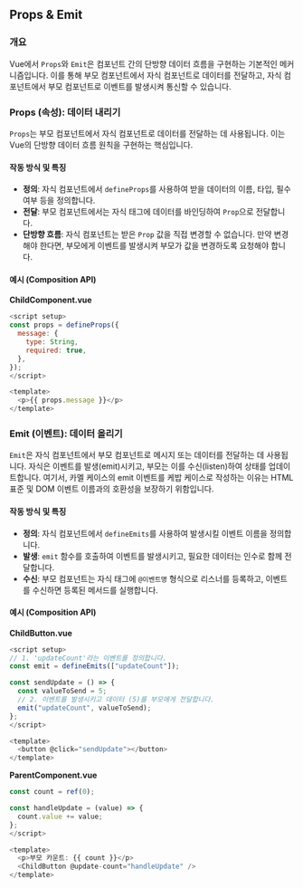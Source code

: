 ## Props & Emit

### 개요

Vue에서 `Props`와 `Emit`은 컴포넌트 간의 단방향 데이터 흐름을 구현하는 기본적인 메커니즘입니다. 이를 통해 부모 컴포넌트에서 자식 컴포넌트로 데이터를 전달하고, 자식 컴포넌트에서 부모 컴포넌트로 이벤트를 발생시켜 통신할 수 있습니다.

### Props (속성): 데이터 내리기

`Props`는 부모 컴포넌트에서 자식 컴포넌트로 데이터를 전달하는 데 사용됩니다. 이는 Vue의 단방향 데이터 흐름 원칙을 구현하는 핵심입니다.

#### 작동 방식 및 특징

- **정의**: 자식 컴포넌트에서 `defineProps`를 사용하여 받을 데이터의 이름, 타입, 필수 여부 등을 정의합니다.
- **전달**: 부모 컴포넌트에서는 자식 태그에 데이터를 바인딩하여 `Prop`으로 전달합니다.
- **단방향 흐름**: 자식 컴포넌트는 받은 `Prop` 값을 직접 변경할 수 없습니다. 만약 변경해야 한다면, 부모에게 이벤트를 발생시켜 부모가 값을 변경하도록 요청해야 합니다.

#### 예시 (Composition API)

**ChildComponent.vue**

```javascript
<script setup>
const props = defineProps({
  message: {
    type: String,
    required: true,
  },
});
</script>

<template>
  <p>{{ props.message }}</p>
</template>
```

### Emit (이벤트): 데이터 올리기

`Emit`은 자식 컴포넌트에서 부모 컴포넌트로 메시지 또는 데이터를 전달하는 데 사용됩니다. 자식은 이벤트를 발생(emit)시키고, 부모는 이를 수신(listen)하여 상태를 업데이트합니다. 여기서, 카멜 케이스의 emit 이벤트를 케밥 케이스로 작성하는 이유는 HTML 표준 및 DOM 이벤트 이름과의 호환성을 보장하기 위함입니다.

#### 작동 방식 및 특징

- **정의**: 자식 컴포넌트에서 `defineEmits`를 사용하여 발생시킬 이벤트 이름을 정의합니다.
- **발생**: `emit` 함수를 호출하여 이벤트를 발생시키고, 필요한 데이터는 인수로 함께 전달합니다.
- **수신**: 부모 컴포넌트는 자식 태그에 `@이벤트명` 형식으로 리스너를 등록하고, 이벤트를 수신하면 등록된 메서드를 실행합니다.

#### 예시 (Composition API)

**ChildButton.vue**

```javascript
<script setup>
// 1. 'updateCount'라는 이벤트를 정의합니다.
const emit = defineEmits(["updateCount"]);

const sendUpdate = () => {
  const valueToSend = 5;
  // 2. 이벤트를 발생시키고 데이터 (5)를 부모에게 전달합니다.
  emit("updateCount", valueToSend);
};
</script>

<template>
  <button @click="sendUpdate"></button>
</template>
```

**ParentComponent.vue**

```javascript
const count = ref(0);

const handleUpdate = (value) => {
  count.value += value;
};
</script>

<template>
  <p>부모 카운트: {{ count }}</p>
  <ChildButton @update-count="handleUpdate" />
</template>
```
